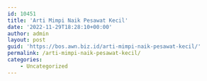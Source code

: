 ```yaml
---
id: 10451
title: 'Arti Mimpi Naik Pesawat Kecil'
date: '2022-11-29T18:28:10+00:00'
author: admin
layout: post
guid: 'https://bos.awn.biz.id/arti-mimpi-naik-pesawat-kecil/'
permalink: /arti-mimpi-naik-pesawat-kecil/
categories:
    - Uncategorized
---
```


